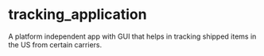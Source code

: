 # tracking_application
A platform independent app with GUI that helps in tracking shipped items in the US from certain carriers.
